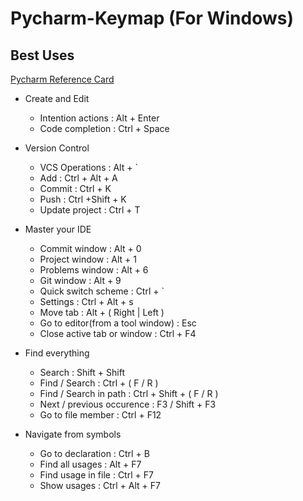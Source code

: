 # Pycharm-Keymap (For Windows) 
## Best Uses

[Pycharm Reference Card](https://resources.jetbrains.com/storage/products/pycharm/docs/PyCharm_ReferenceCard.pdf?_ga=2.260159565.1119855224.1604561230-311796501.1604243799)

- Create and Edit
  - Intention actions : Alt + Enter
  - Code completion : Ctrl + Space


- Version Control
  - VCS Operations : Alt + `
  - Add : Ctrl + Alt + A
  - Commit : Ctrl + K
  - Push : Ctrl +Shift + K
  - Update project : Ctrl + T
    

- Master your IDE
  - Commit window : Alt + 0
  - Project window : Alt + 1
  - Problems window : Alt + 6
  - Git window : Alt + 9
  - Quick switch scheme : Ctrl + `
  - Settings : Ctrl + Alt + s
  - Move tab : Alt + ( Right | Left )
  - Go to editor(from a tool window) : Esc
  - Close active tab or window : Ctrl + F4
  
  
- Find everything
  - Search : Shift + Shift
  - Find / Search : Ctrl + ( F / R )
  - Find / Search in path : Ctrl + Shift + ( F / R )
  - Next / previous occurence : F3 / Shift + F3
  - Go to file member : Ctrl + F12
  
- Navigate from symbols
  - Go to declaration : Ctrl + B
  - Find all usages : Alt + F7
  - Find usage in file : Ctrl + F7 
  - Show usages : Ctrl + Alt + F7